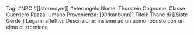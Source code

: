 Tag: #NPC #[[stormoyer]] #eternogelo 
Nome: Thorstein
Cognome: 
Classe: Guerriero
Razza: Umano
Provenienza: [[Orkanbunn]]
Titoli: Thane di [[Siste Gerde]]
Legami affettivi:
Descrizione: insieme ad un uomo robusto con un elmo di stornione